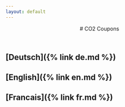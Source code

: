 ```yaml
---
layout: default
---
```

<header>
# CO2 Coupons
</header>

## [Deutsch]({% link de.md %})
## [English]({% link en.md %})
## [Francais]({% link fr.md %})

